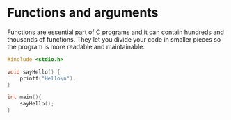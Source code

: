 # Functions and arguments

Functions are essential part of C programs and it can contain hundreds and thousands
of functions. They let you divide your code in smaller pieces so the program is
more readable and maintainable.

```c
#include <stdio.h>

void sayHello() {
    printf("Hello\n");
}

int main(){
    sayHello();
}
```

